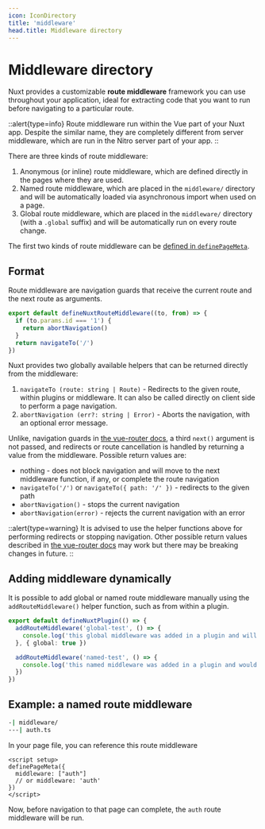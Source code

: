 ```yaml
---
icon: IconDirectory
title: 'middleware'
head.title: Middleware directory
---
```


# Middleware directory

Nuxt provides a customizable **route middleware** framework you can use throughout your application, ideal for extracting code that you want to run before navigating to a particular route.

::alert{type=info}
Route middleware run within the Vue part of your Nuxt app. Despite the similar name, they are completely different from server middleware, which are run in the Nitro server part of your app.
::

There are three kinds of route middleware:

1. Anonymous (or inline) route middleware, which are defined directly in the pages where they are used.
2. Named route middleware, which are placed in the `middleware/` directory and will be automatically loaded via asynchronous import when used on a page.
3. Global route middleware, which are placed in the `middleware/` directory (with a `.global` suffix) and will be automatically run on every route change.

The first two kinds of route middleware can be [defined in `definePageMeta`](/docs/directory-structure/pages).

## Format

Route middleware are navigation guards that receive the current route and the next route as arguments.

```js
export default defineNuxtRouteMiddleware((to, from) => {
  if (to.params.id === '1') {
    return abortNavigation()
  }
  return navigateTo('/')
})
```

Nuxt provides two globally available helpers that can be returned directly from the middleware:

1. `navigateTo (route: string | Route)` - Redirects to the given route, within plugins or middleware. It can also be called directly on client side to perform a page navigation.
2. `abortNavigation (err?: string | Error)` - Aborts the navigation, with an optional error message.

Unlike, navigation guards in [the vue-router docs](https://router.vuejs.org/guide/advanced/navigation-guards.html#global-before-guards), a third `next()` argument is not passed, and redirects or route cancellation is handled by returning a value from the middleware. Possible return values are:

* nothing - does not block navigation and will move to the next middleware function, if any, or complete the route navigation
* `navigateTo('/')` or `navigateTo({ path: '/' })` - redirects to the given path
* `abortNavigation()` - stops the current navigation
* `abortNavigation(error)` - rejects the current navigation with an error

::alert{type=warning}
It is advised to use the helper functions above for performing redirects or stopping navigation. Other possible return values described in [the vue-router docs](https://router.vuejs.org/guide/advanced/navigation-guards.html#global-before-guards) may work but there may be breaking changes in future.
::

## Adding middleware dynamically

It is possible to add global or named route middleware manually using the `addRouteMiddleware()` helper function, such as from within a plugin.

```ts
export default defineNuxtPlugin(() => {
  addRouteMiddleware('global-test', () => {
    console.log('this global middleware was added in a plugin and will be run on every route change')
  }, { global: true })

  addRouteMiddleware('named-test', () => {
    console.log('this named middleware was added in a plugin and would override any existing middleware of the same name')
  })
})
```

## Example: a named route middleware

```bash
-| middleware/
---| auth.ts
```

In your page file, you can reference this route middleware

```vue
<script setup>
definePageMeta({
  middleware: ["auth"]
  // or middleware: 'auth'
})
</script>
```

Now, before navigation to that page can complete, the `auth` route middleware will be run.
